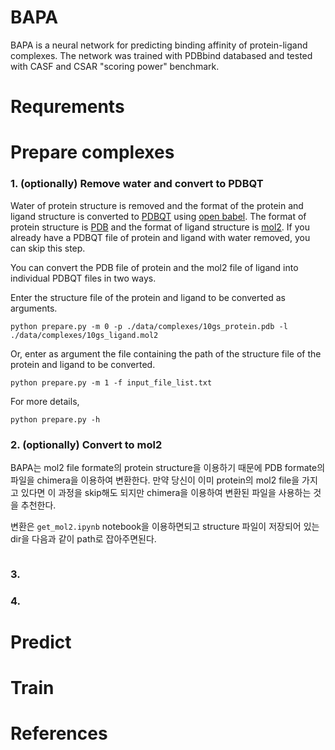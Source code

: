 # BAPA
BAPA is a neural network for predicting binding affinity of protein-ligand complexes. The network was trained with PDBbind databased and tested with CASF and CSAR "scoring power" benchmark.

# Requrements

# Prepare complexes

### 1. (optionally) Remove water and convert to PDBQT
Water of protein structure is removed and the format of the protein and ligand structure is converted to [PDBQT](http://autodock.scripps.edu/faqs-help/faq/what-is-the-format-of-a-pdbqt-file) using [open babel](http://openbabel.org/wiki/Main_Page). The format of protein structure is [PDB](https://en.wikipedia.org/wiki/Protein_Data_Bank_(file_format)) and the format of ligand structure is [mol2](http://chemyang.ccnu.edu.cn/ccb/server/AIMMS/mol2.pdf). If you already have a PDBQT file of protein and ligand with water removed, you can skip this step.  

You can convert the PDB file of protein and the mol2 file of ligand into individual PDBQT files in two ways.


Enter the structure file of the protein and ligand to be converted as arguments. 
```
python prepare.py -m 0 -p ./data/complexes/10gs_protein.pdb -l ./data/complexes/10gs_ligand.mol2 
```
Or, enter as argument the file containing the path of the structure file of the protein and ligand to be converted.  
```
python prepare.py -m 1 -f input_file_list.txt
```
For more details,
```
python prepare.py -h
```

### 2. (optionally) Convert to mol2  
BAPA는 mol2 file formate의 protein structure을 이용하기 때문에 PDB formate의 파일을 chimera을 이용하여 변환한다. 만약 당신이 이미 protein의 mol2 file을 가지고 있다면 이 과정을 skip해도 되지만 chimera을 이용하여 변환된 파일을 사용하는 것을 추천한다.

변환은 `get_mol2.ipynb` notebook을 이용하면되고 structure 파일이 저장되어 있는 dir을 다음과 같이 path로 잡아주면된다.
```
```

### 3. 

### 4. 

# Predict

# Train

# References
